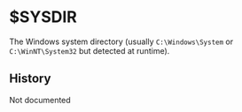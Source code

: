 # $SYSDIR

The Windows system directory (usually `C:\Windows\System` or `C:\WinNT\System32` but detected at runtime).

## History

Not documented
